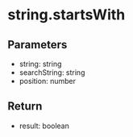 # string.startsWith

## Parameters
- string: string
- searchString: string
- position: number


## Return
- result: boolean
